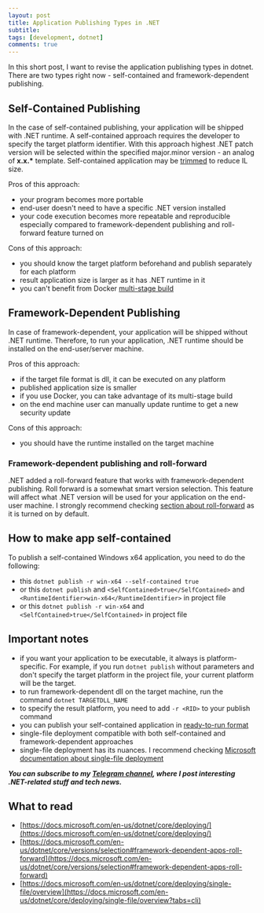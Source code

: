 ```yaml
---
layout: post
title: Application Publishing Types in .NET
subtitle: 
tags: [development, dotnet]
comments: true
---
```

In this short post, I want to revise the application publishing types in dotnet. There are two types right now - self-contained and framework-dependent publishing. 

## Self-Contained Publishing
In the case of self-contained publishing, your application will be shipped with .NET runtime. A self-contained approach requires the developer to specify the target platform identifier. With this approach highest .NET patch version will be selected within the specified major.minor version - an analog of __x.x.*__ template. Self-contained application may be [trimmed](https://docs.microsoft.com/en-us/dotnet/core/deploying/trimming/trimming-options) to reduce IL size. 

Pros of this approach:
- your program becomes more portable
- end-user doesn't need to have a specific .NET version installed
- your code execution becomes more repeatable and reproducible especially compared to framework-dependent publishing and roll-forward feature turned on

Cons of this approach:
- you should know the target platform beforehand and publish separately for each platform 
- result application size is larger as it has .NET runtime in it
- you can't benefit from Docker [multi-stage build](https://docs.docker.com/develop/develop-images/dockerfile_best-practices/#use-multi-stage-builds)

## Framework-Dependent Publishing
In case of framework-dependent, your application will be shipped without .NET runtime. Therefore, to run your application, .NET runtime should be installed on the end-user/server machine. 

Pros of this approach:
- if the target file format is dll, it can be executed on any platform
- published application size is smaller
- if you use Docker, you can take advantage of its multi-stage build
- on the end machine user can manually update runtime to get a new security update

Cons of this approach:
- you should have the runtime installed on the target machine

### Framework-dependent publishing and roll-forward
.NET added a roll-forward feature that works with framework-dependent publishing. Roll forward is a somewhat smart version selection. This feature will affect what .NET version will be used for your application on the end-user machine. I strongly recommend checking [section about roll-forward](https://docs.microsoft.com/en-us/dotnet/core/versions/selection#framework-dependent-apps-roll-forward) as it is turned on by default. 

## How to make app self-contained
To publish a self-contained Windows x64 application, you need to do the following:
- this `dotnet publish -r win-x64 --self-contained true`
- or this `dotnet publish` and `<SelfContained>true</SelfContained>` and `<RuntimeIdentifier>win-x64</RuntimeIdentifier>` in project file
- or this `dotnet publish -r win-x64` and `<SelfContained>true</SelfContained>` in project file

## Important notes
- if you want your application to be executable, it always is platform-specific. For example, if you run `dotnet publish` without parameters and don't specify the target platform in the project file, your current platform will be the target.
- to run framework-dependent dll on the target machine, run the command `dotnet TARGETDLL_NAME` 
- to specify the result platform, you need to add `-r <RID>` to your publish command
- you can publish your self-contained application in [ready-to-run format](https://docs.microsoft.com/en-us/dotnet/core/deploying/#publish-with-readytorun-images)
- single-file deployment compatible with both self-contained and framework-dependent approaches
- single-file deployment has its nuances. I recommend checking [Microsoft documentation about single-file deployment](https://docs.microsoft.com/en-us/dotnet/core/deploying/single-file/overview)

__*You can subscribe to my [Telegram channel](https://t.me/dotnetarticles), where I post interesting .NET-related stuff and tech news.*__

## What to read
- [https://docs.microsoft.com/en-us/dotnet/core/deploying/](https://docs.microsoft.com/en-us/dotnet/core/deploying/)
- [https://docs.microsoft.com/en-us/dotnet/core/versions/selection#framework-dependent-apps-roll-forward](https://docs.microsoft.com/en-us/dotnet/core/versions/selection#framework-dependent-apps-roll-forward)
- [https://docs.microsoft.com/en-us/dotnet/core/deploying/single-file/overview](https://docs.microsoft.com/en-us/dotnet/core/deploying/single-file/overview?tabs=cli)